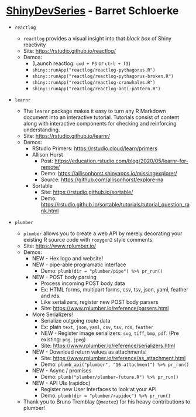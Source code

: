 
# [ShinyDevSeries](https://shinydevseries.com/) - Barret Schloerke


* `reactlog`
  * `reactlog` provides a visual insight into that _black box_ of Shiny reactivity
  * Site: https://rstudio.github.io/reactlog/
  * Demos:
    * (Launch reactlog: `cmd + F3` or `ctrl + f3`)
    * `shiny::runApp("reactlog/reactlog-pythagorus.R")`
    * `shiny::runApp("reactlog/reactlog-pythagorus-broken.R")`
    * `shiny::runApp("reactlog/reactlog-cranwhales.R")`
    * `shiny::runApp("reactlog/reactlog-anti-pattern.R")`

* `learnr`
  * The `learnr` package makes it easy to turn any R Markdown document into an interactive tutorial. Tutorials consist of content along with interactive components for checking and reinforcing understanding.
  * Site: https://rstudio.github.io/learnr/
  * Demos:
    * RStudio Primers: https://rstudio.cloud/learn/primers
    * Allison Horst
      * Post: https://education.rstudio.com/blog/2020/05/learnr-for-remote/
      * Demo: https://allisonhorst.shinyapps.io/missingexplorer/
      * Source: https://github.com/allisonhorst/explore-na
    * Sortable
      * Site: https://rstudio.github.io/sortable/
      * Demo: https://rstudio.github.io/sortable/tutorials/tutorial_question_rank.html

* `plumber`
  * `plumber` allows you to create a web API by merely decorating your existing R source code with `roxygen2` style comments.
  * Site: https://www.rplumber.io/
  * Demos:
    * NEW - Hex logo and website!
    * NEW - pipe-able programatic interface
      * Demo: `plumb(dir = "plumber/pipe") %>% pr_run()`
    * NEW - POST body parsing
      * Process incoming POST body data
      * Ex: HTML forms, multipart forms, csv, tsv, json, yaml, feather and rds.
      * Like serializers, register new POST body parsers
      * Site: https://www.rplumber.io/reference/parsers.html
    * More Serializers!
      * Serialize outgoing route data
      * Ex: plain `text`, `json`, `yaml`, `csv`, `tsv`, `rds`, `feather`
      * NEW - Register image serializers: `svg`, `tiff`, `bmp`, `pdf`. (Pre existing: `png`, `jpeg`)
      * Site: https://www.rplumber.io/reference/serializers.html
    * NEW - Download return values as attachments!
      * Site: https://www.rplumber.io/reference/as_attachment.html
      * Demo: `plumb_api("plumber", "16-attachment") %>% pr_run()`
    * NEW - Async / promises
      * Demo: `plumb("plumber/plumber-future.R") %>% pr_run()`
    * NEW - API UIs (rapidoc)
      * Register new User Interfaces to look at your API
      * Demo: `plumb(dir = "plumber/rapidoc") %>% pr_run()`
  * Thank you to Bruno Tremblay (`@meztez`) for his heavy contributions to plumber!
